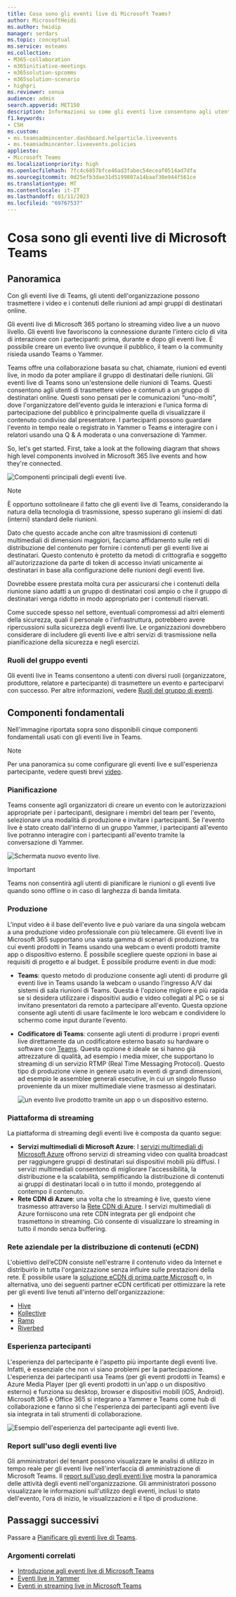 ```yaml
---
title: Cosa sono gli eventi live di Microsoft Teams?
author: MicrosoftHeidi
ms.author: heidip
manager: serdars
ms.topic: conceptual
ms.service: msteams
ms.collection:
- M365-collaboration
- m365initiative-meetings
- m365solution-spcomms
- m365solution-scenario
- highpri
ms.reviewer: sonua
audience: admin
search.appverid: MET150
description: Informazioni su come gli eventi live consentono agli utenti di trasmettere video e contenuti ad ampi gruppi di destinatari online in Teams, Yammer e Stream.
f1.keywords:
- CSH
ms.custom:
- ms.teamsadmincenter.dashboard.helparticle.liveevents
- ms.teamsadmincenter.liveevents.policies
appliesto:
- Microsoft Teams
ms.localizationpriority: high
ms.openlocfilehash: 7fc4c6857bfce46ad3fabec54eceaf0514ad7dfa
ms.sourcegitcommit: 0d25efb3dae31d5199807a14baaf30e944f561ce
ms.translationtype: MT
ms.contentlocale: it-IT
ms.lasthandoff: 01/11/2023
ms.locfileid: "69767537"
---
```

# <a name="what-are-microsoft-teams-live-events"></a>Cosa sono gli eventi live di Microsoft Teams

## <a name="overview"></a>Panoramica

Con gli eventi live di Teams, gli utenti dell'organizzazione possono trasmettere i video e i contenuti delle riunioni ad ampi gruppi di destinatari online.

Gli eventi live di Microsoft 365 portano lo streaming video live a un nuovo livello. Gli eventi live favoriscono la connessione durante l'intero ciclo di vita di interazione con i partecipanti: prima, durante e dopo gli eventi live. È possibile creare un evento live ovunque il pubblico, il team o la community risieda usando Teams o Yammer.  

Teams offre una collaborazione basata su chat, chiamate, riunioni ed eventi live, in modo da poter ampliare il gruppo di destinatari delle riunioni. Gli eventi live di Teams sono un'estensione delle riunioni di Teams. Questi consentono agli utenti di trasmettere video e contenuti a un gruppo di destinatari online. Questi sono pensati per le comunicazioni “uno-molti”, dove l'organizzatore dell'evento guida le interazioni e l’unica forma di partecipazione del pubblico è principalmente quella di visualizzare il contenuto condiviso dal presentatore. I partecipanti possono guardare l'evento in tempo reale o registrato in Yammer o Teams e interagire con i relatori usando una Q & A moderata o una conversazione di Yammer.

So, let's get started. First, take a look at the following diagram that shows high level components involved in Microsoft 365 live events and how they're connected.

![Componenti principali degli eventi live.](../media/live-events-flow-diagram.png  "Componenti chiave di eventi live, pianificazione, produzione, provider eCDN di terze parti certificati")

> [!NOTE]
> È opportuno sottolineare il fatto che gli eventi live di Teams, considerando la natura della tecnologia di trasmissione, spesso superano gli insiemi di dati (interni) standard delle riunioni.
>
> Dato che questo accade anche con altre trasmissioni di contenuti multimediali di dimensioni maggiori, facciamo affidamento sulle reti di distribuzione del contenuto per fornire i contenuti per gli eventi live ai destinatari. Questo contenuto è protetto da metodi di crittografia e soggetto all'autorizzazione da parte di token di accesso inviati unicamente ai destinatari in base alla configurazione delle riunioni degli eventi live.
>
> Dovrebbe essere prestata molta cura per assicurarsi che i contenuti della riunione siano adatti a un gruppo di destinatari così ampio o che il gruppo di destinatari venga ridotto in modo appropriato per i contenuti riservati.  
>
> Come succede spesso nel settore, eventuali compromessi ad altri elementi della sicurezza, quali il personale o l'infrastruttura, potrebbero avere ripercussioni sulla sicurezza degli eventi live. Le organizzazioni dovrebbero considerare di includere gli eventi live e altri servizi di trasmissione nella pianificazione della sicurezza e negli esercizi.

### <a name="event-group-roles"></a>Ruoli del gruppo eventi

Gli eventi live in Teams consentono a utenti con diversi ruoli (organizzatore, produttore, relatore e partecipante) di trasmettere un evento e parteciparvi con successo. Per altre informazioni, vedere [Ruoli del gruppo di eventi](https://support.office.com/article/get-started-with-microsoft-teams-live-events-d077fec2-a058-483e-9ab5-1494afda578a?ui=en-US&rs=en-US&ad=US#bkmk_roles).

## <a name="key-components"></a>Componenti fondamentali

Nell'immagine riportata sopra sono disponibili cinque componenti fondamentali usati con gli eventi live in Teams.

> [!NOTE]
> Per una panoramica su come configurare gli eventi live e sull'esperienza partecipante, vedere questi brevi [video](https://support.office.com/article/video-plan-and-schedule-a-live-event-f92363a0-6d98-46d2-bdd9-f2248075e502).

### <a name="scheduling"></a>Pianificazione

Teams consente agli organizzatori di creare un evento con le autorizzazioni appropriate per i partecipanti, designare i membri del team per l'evento, selezionare una modalità di produzione e invitare i partecipanti. Se l'evento live è stato creato dall'interno di un gruppo Yammer, i partecipanti all'evento live potranno interagire con i partecipanti all'evento tramite la conversazione di Yammer.

![Schermata nuovo evento live.](../media/teams-live-events-schedule.png "Screenshot che mostra la schermata Nuovo evento live per creare e programmare un nuovo evento live")

> [!IMPORTANT]
> Teams non consentirà agli utenti di pianificare le riunioni o gli eventi live quando sono offline o in caso di larghezza di banda limitata.

### <a name="production"></a>Produzione

L'input video è il base dell'evento live e può variare da una singola webcam a una produzione video professionale con più telecamere. Gli eventi live in Microsoft 365 supportano una vasta gamma di scenari di produzione, tra cui eventi prodotti in Teams usando una webcam o eventi prodotti tramite app o dispositivo esterno. È possibile scegliere queste opzioni in base ai requisiti di progetto e al budget. È possibile produrre eventi in due modi:

- **Teams**: questo metodo di produzione consente agli utenti di produrre gli eventi live in Teams usando la webcam o usando l’ingresso A/V dai sistemi di sala riunioni di Teams. Questa è l'opzione migliore e più rapida se si desidera utilizzare i dispositivi audio e video collegati al PC o se si invitano presentatori da remoto a partecipare all'evento. Questa opzione consente agli utenti di usare facilmente le loro webcam e condividere lo schermo come input durante l’evento.

- **Codificatore di Teams**: consente agli utenti di produrre i propri eventi live direttamente da un codificatore esterno basato su hardware o software con [Teams](../teams-stream-overview.md). Questa opzione è ideale se si hanno già attrezzature di qualità, ad esempio i media mixer, che supportano lo streaming di un servizio RTMP (Real Time Messaging Protocol). Questo tipo di produzione viene in genere usato in eventi di grandi dimensioni, ad esempio le assemblee generali esecutive, in cui un singolo flusso proveniente da un mixer multimediale viene trasmesso ai destinatari.

    ![un evento live prodotto tramite un app o un dispositivo esterno.](../media/teams-live-events-external-encoder.png "Screenshot che mostra un evento live prodotto tramite un’app esterna o un metodo di produzione da dispositivo")

### <a name="streaming-platform"></a>Piattaforma di streaming

La piattaforma di streaming degli eventi live è composta da quanto segue:

- **Servizi multimediali di Microsoft Azure**:  I [servizi multimediali di Microsoft Azure](/azure/media-services/previous/) offrono servizi di streaming video con qualità broadcast per raggiungere gruppi di destinatari sui dispositivi mobili più diffusi. I servizi multimediali consentono di migliorare l'accessibilità, la distribuzione e la scalabilità, semplificando la distribuzione di contenuti ai gruppi di destinatari locali o in tutto il mondo, proteggendo al contempo il contenuto.
- **Rete CDN di Azure**: una volta che lo streaming è live, questo viene trasmesso attraverso la [Rete CDN di Azure](/azure/cdn/). I servizi multimediali di Azure forniscono una rete CDN integrata per gli endpoint che trasmettono in streaming. Ciò consente di visualizzare lo streaming in tutto il mondo senza buffering.

### <a name="enterprise-content-delivery-network-ecdn"></a>Rete aziendale per la distribuzione di contenuti (eCDN)

L'obiettivo dell’eCDN consiste nell'estrarre il contenuto video da Internet e distribuirlo in tutta l'organizzazione senza influire sulle prestazioni della rete. È possibile usare la [soluzione eCDN di prima parte Microsoft](/ecdn) o, in alternativa, uno dei seguenti partner eCDN certificati per ottimizzare la rete per gli eventi live tenuti all'interno dell'organizzazione:

- [Hive](https://www.hivestreaming.com/partners/integration-partners/microsoft/)
- [Kollective](https://kollective.com/ecdn-solutions/microsoft-live-events/)
- [Ramp](https://rampecdn.com)
- [Riverbed](https://www.riverbed.com/solutions/office-365.html)

### <a name="attendee-experience"></a>Esperienza partecipanti

L'esperienza del partecipante è l'aspetto più importante degli eventi live. Infatti, è essenziale che non vi siano problemi per la partecipazione. L'esperienza dei partecipanti usa Teams (per gli eventi prodotti in Teams) e Azure Media Player (per gli eventi prodotti in un'app o un dispositivo esterno) e funziona su desktop, browser e dispositivi mobili (iOS, Android). Microsoft 365 e Office 365 si integrano a Yammer e Teams come hub di collaborazione e fanno sì che l'esperienza dei partecipanti agli eventi live sia integrata in tali strumenti di collaborazione.

![Esempio dell'esperienza del partecipante agli eventi live.](../media/teams-live-events-attendee.png "Screenshot che mostra l'esperienza dei partecipanti agli eventi live")

### <a name="live-event-usage-report"></a>Report sull'uso degli eventi live

Gli amministratori del tenant possono visualizzare le analisi di utilizzo in tempo reale per gli eventi live nell'interfaccia di amministrazione di Microsoft Teams.  Il [report sull'uso degli eventi live](../teams-analytics-and-reports/teams-live-event-usage-report.md) mostra la panoramica delle attività degli eventi nell'organizzazione.  Gli amministratori possono visualizzare le informazioni sull'utilizzo degli eventi, inclusi lo stato dell'evento, l'ora di inizio, le visualizzazioni e il tipo di produzione.  

## <a name="next-steps"></a>Passaggi successivi

Passare a [Pianificare gli eventi live di Teams](plan-for-teams-live-events.md).

### <a name="related-topics"></a>Argomenti correlati

- [Introduzione agli eventi live di Microsoft Teams](https://support.office.com/article/d077fec2-a058-483e-9ab5-1494afda578a)
- [Eventi live in Yammer](https://support.office.com/article/live-events-in-yammer-4ece0ee2-c268-4636-bf2a-16e454befe57)
- [Eventi in streaming live in Microsoft Teams](../teams-stream-overview.md)
